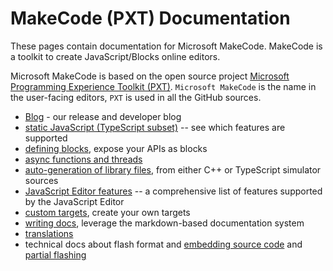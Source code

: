# MakeCode (PXT) Documentation

These pages contain documentation for Microsoft MakeCode.
MakeCode is a toolkit to create JavaScript/Blocks online editors.

Microsoft MakeCode is based on the open source project [Microsoft Programming Experience Toolkit (PXT)](https://github.com/Microsoft/pxt). ``Microsoft MakeCode`` is the name in the user-facing editors, ``PXT`` is used in all the GitHub sources.

* [Blog](/blog) - our release and developer blog
* [static JavaScript (TypeScript subset)](/language) -- see which features are supported
* [defining blocks](/defining-blocks), expose your APIs as blocks
* [async functions and threads](/async)
* [auto-generation of library files](/simshim), from either C++ or TypeScript simulator sources
* [JavaScript Editor features](/js/editor) -- a comprehensive list of features supported by the JavaScript Editor
* [custom targets](/target-creation), create your own targets
* [writing docs](/writing-docs), leverage the markdown-based documentation system
* [translations](/translate)
* technical docs about flash format and [embedding source code](/source-embedding) and [partial flashing](/partial-flashing)
